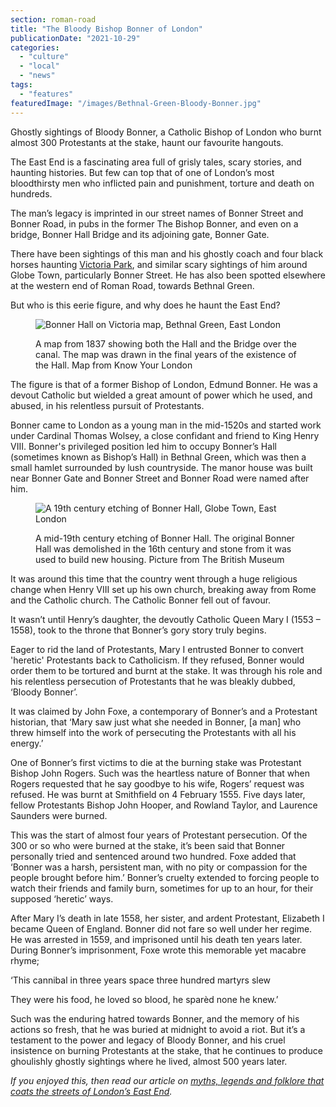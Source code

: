 ```yaml
---
section: roman-road
title: "The Bloody Bishop Bonner of London"
publicationDate: "2021-10-29"
categories: 
  - "culture"
  - "local"
  - "news"
tags: 
  - "features"
featuredImage: "/images/Bethnal-Green-Bloody-Bonner.jpg"
---
```


Ghostly sightings of Bloody Bonner, a Catholic Bishop of London who burnt almost 300 Protestants at the stake, haunt our favourite hangouts.

The East End is a fascinating area full of grisly tales, scary stories, and haunting histories. But few can top that of one of London’s most bloodthirsty men who inflicted pain and punishment, torture and death on hundreds.

The man’s legacy is imprinted in our street names of Bonner Street and Bonner Road, in pubs in the former The Bishop Bonner, and even on a bridge, Bonner Hall Bridge and its adjoining gate, Bonner Gate.

There have been sightings of this man and his ghostly coach and four black horses haunting [Victoria Park](https://www.towerhamlets.gov.uk/lgnl/leisure_and_culture/parks_and_open_spaces/victoria_park/victoria_park.aspx), and similar scary sightings of him around Globe Town, particularly Bonner Street. He has also been spotted elsewhere at the western end of Roman Road, towards Bethnal Green.

But who is this eerie figure, and why does he haunt the East End?

<figure>

![Bonner Hall on Victoria map, Bethnal Green, East London](/images/Bonner-hall-map-1024x683.jpg)

<figcaption>

A map from 1837 showing both the Hall and the Bridge over the canal. The map was drawn in the final years of the existence of the Hall. Map from Know Your London

</figcaption>

</figure>

The figure is that of a former Bishop of London, Edmund Bonner. He was a devout Catholic but wielded a great amount of power which he used, and abused, in his relentless pursuit of Protestants. 

Bonner came to London as a young man in the mid-1520s and started work under Cardinal Thomas Wolsey, a close confidant and friend to King Henry VIII. Bonner's privileged position led him to occupy Bonner’s Hall (sometimes known as Bishop’s Hall) in Bethnal Green, which was then a small hamlet surrounded by lush countryside. The manor house was built near Bonner Gate and Bonner Street and Bonner Road were named after him.

<figure>

![A 19th century etching of Bonner Hall, Globe Town, East London](/images/Bethnal-Green-Bonner-Hall-2-1024x683.jpg)

<figcaption>

A mid-19th century etching of Bonner Hall. The original Bonner Hall was demolished in the 16th century and stone from it was used to build new housing. Picture from The British Museum

</figcaption>

</figure>

It was around this time that the country went through a huge religious change when Henry VIII set up his own church, breaking away from Rome and the Catholic church. The Catholic Bonner fell out of favour. 

It wasn’t until Henry’s daughter, the devoutly Catholic Queen Mary I (1553 – 1558), took to the throne that Bonner’s gory story truly begins. 

Eager to rid the land of Protestants, Mary I entrusted Bonner to convert 'heretic' Protestants back to Catholicism. If they refused, Bonner would order them to be tortured and burnt at the stake. It was through his role and his relentless persecution of Protestants that he was bleakly dubbed, ‘Bloody Bonner’. 

It was claimed by John Foxe, a contemporary of Bonner’s and a Protestant historian, that ‘Mary saw just what she needed in Bonner, \[a man\] who threw himself into the work of persecuting the Protestants with all his energy.’

One of Bonner’s first victims to die at the burning stake was Protestant Bishop John Rogers. Such was the heartless nature of Bonner that when Rogers requested that he say goodbye to his wife, Rogers’ request was refused. He was burnt at Smithfield on 4 February 1555. Five days later, fellow Protestants Bishop John Hooper, and Rowland Taylor, and Laurence Saunders were burned.

This was the start of almost four years of Protestant persecution. Of the 300 or so who were burned at the stake, it’s been said that Bonner personally tried and sentenced around two hundred. Foxe added that ‘Bonner was a harsh, persistent man, with no pity or compassion for the people brought before him.’ Bonner’s cruelty extended to forcing people to watch their friends and family burn, sometimes for up to an hour, for their supposed ‘heretic’ ways.  

After Mary I’s death in late 1558, her sister, and ardent Protestant, Elizabeth I became Queen of England. Bonner did not fare so well under her regime. He was arrested in 1559, and imprisoned until his death ten years later. During Bonner’s imprisonment, Foxe wrote this memorable yet macabre rhyme;

‘This cannibal in three years space three hundred martyrs slew

They were his food, he loved so blood, he sparèd none he knew.’

  
Such was the enduring hatred towards Bonner, and the memory of his actions so fresh, that he was buried at midnight to avoid a riot. But it’s a testament to the power and legacy of Bloody Bonner, and his cruel insistence on burning Protestants at the stake, that he continues to produce ghoulishly ghostly sightings where he lived, almost 500 years later.

_If you enjoyed this, then read our article on [myths, legends and folklore that coats the streets of London’s East End](https://romanroadlondon.com/east-end-folklore/)._


